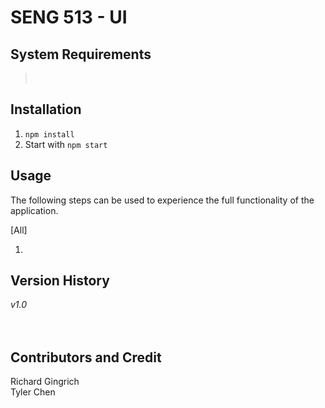 # SENG 513 - UI

## System Requirements
>  </br>

## Installation
1. `npm install`
2. Start with `npm start`


## Usage
The following steps can be used to experience the full functionality of the application. </br>

\[All\] </br>
1. </br>


## Version History
*v1.0* <br/>
</br>
</br>


## Contributors and Credit
Richard Gingrich </br>
Tyler Chen </br>
